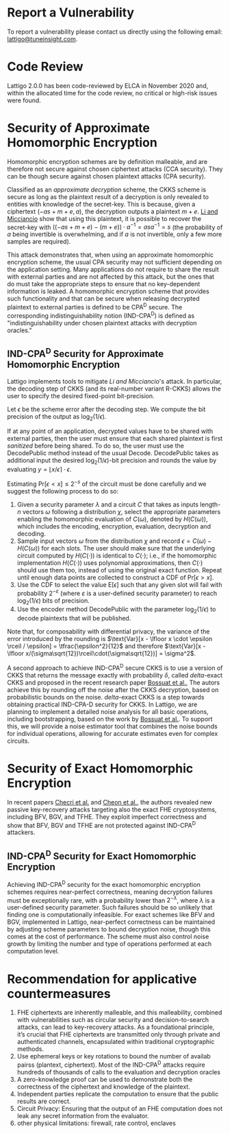 # Report a Vulnerability
To report a vulnerability please contact us directly using the following email: lattigo@tuneinsight.com.

# Code Review
Lattigo 2.0.0 has been code-reviewed by ELCA in November 2020 and, within the allocated time for the code review, no critical or high-risk issues were found.

# Security of Approximate Homomorphic Encryption
Homomorphic encryption schemes are by definition malleable, and are therefore not secure against chosen ciphertext attacks (CCA security). They can be though secure against chosen plaintext attacks (CPA security).

Classified as an _approximate decryption_ scheme, the CKKS scheme is secure as long as the plaintext result of a decryption is only revealed to entities with knowledge of the secret-key. This is because, given a ciphertext $(-as + m + e, a)$, the decryption outputs a plaintext $m+e$. [Li and Micciancio](https://eprint.iacr.org/2020/1533) show that using this plaintext, it is possible to recover the secret-key with $((-as + m + e) - (m + e)) \cdot a^{-1} = asa^{-1} = s$ (the probability of $a$ being invertible is overwhelming, and if $a$ is not invertible, only a few more samples are required).

This attack demonstrates that, when using an approximate homomorphic encryption scheme, the usual CPA security may not sufficient depending on the application setting. Many applications do not require to share the result with external parties and are not affected by this attack, but the ones that do must take the appropriate steps to ensure that no key-dependent information is leaked. A homomorphic encryption scheme that provides such functionality and that can be secure when releasing decrypted plaintext to external parties is defined to be CPA<sup>D</sup> secure. The corresponding indistinguishability notion (IND-CPA<sup>D</sup>) is defined as "indistinguishability under chosen plaintext attacks with decryption oracles."

## IND-CPA<sup>D</sup> Security for Approximate Homomorphic Encryption
Lattigo implements tools to mitigate _Li and Micciancio_'s attack. In particular, the decoding step of CKKS (and its real-number variant R-CKKS) allows the user to specify the desired fixed-point bit-precision.

Let $\epsilon$ be the scheme error after the decoding step. We compute the bit precision of the output as $\log_{2}(1/\epsilon)$.

If at any point of an application, decrypted values have to be shared with external parties, then the user must ensure that each shared plaintext is first _sanitized_ before being shared. To do so, the user must use the $\textsf{DecodePublic}$ method instead of the usual $\textsf{Decode}$. $\textsf{DecodePublic}$ takes as additional input the desired $\log_{2}(1/\epsilon)$-bit precision and rounds the value by evaluating $y = \lfloor x / \epsilon \rceil \cdot \epsilon$.

Estimating $\text{Pr}[\epsilon < x] \leq 2^{-s}$ of the circuit must be done carefully and we suggest the following process to do so:
 1. Given a security parameter $\lambda$ and a circuit $C$ that takes as inputs length-$n$ vectors $\omega$ following a distribution $\chi$, select the appropriate parameters enabling the homomorphic evaluation of $C(\omega)$, denoted by $H(C(\omega))$, which includes the encoding, encryption, evaluation, decryption and decoding.
 2. Sample input vectors $\omega$ from the distribution $\chi$ and record $\epsilon = C(\omega) - H(C(\omega))$ for each slots. The user should make sure that the underlying circuit computed by $H(C(\cdot))$ is identical to $C(\cdot)$; i.e., if the homomorphic implementation $H(C(\cdot))$ uses polynomial approximations, then $C(\cdot)$ should use them too, instead of using the original exact function. Repeat until enough data points are collected to construct a CDF of $\textsf{Pr}[\epsilon > x]$.
 3. Use the CDF to select the value $\text{E}[\epsilon]$ such that any given slot will fail with probability $2^{-\varepsilon}$ (where $\varepsilon$ is a user-defined security parameter) to reach $\log_{2}(1/\epsilon)$ bits of precision. 
 4. Use the encoder method $\textsf{DecodePublic}$ with the parameter $\log_{2}(1/\epsilon)$ to decode plaintexts that will be published.

Note that, for composability with differential privacy, the variance of the error introduced by the rounding is $\text{Var}[x - \lfloor x \cdot \epsilon \rceil / \epsilon] = \tfrac{\epsilon^2}{12}$ and therefore $\text{Var}[x -  \lfloor x/(\sigma\sqrt{12})\rceil\cdot(\sigma\sqrt{12})] = \sigma^2$.

A second approach to achieve IND-CPA<sup>D</sup> secure CKKS is to use a version of CKKS that returns the message exactly with probability $\delta$, called $delta$-exact CKKS and proposed in the recent research paper [Bossuat et al.](https://eprint.iacr.org/2024/853),  The autors achieve this by rounding off the noise after the CKKS decryption, based on probabilistic bounds on the noise. $delta$-exact CKKS is a step towards obtaining practical IND-CPA-D security for CKKS.
In Lattigo, we are planning to implement a detailed noise analysis for all basic operations, including bootstrapping, based on the work by [Bossuat et al.](https://eprint.iacr.org/2024/853). To support this, we will provide a noise estimator tool that combines the noise bounds for individual operations, allowing for accurate estimates even for complex circuits. 

# Security of Exact Homomorphic Encryption
In recent papers [Checri et al.](https://eprint.iacr.org/2024/116) and [Cheon et al.](https://eprint.iacr.org/2024/127), the authors revealed new passive key-recovery attacks targeting also the exact FHE cryptosystems, including BFV, BGV, and TFHE. They exploit imperfect correctness and show that BFV, BGV and TFHE are not protected against IND-CPA<sup>D</sup> attackers.


## IND-CPA<sup>D</sup> Security for Exact Homomorphic Encryption
Achieving IND-CPA<sup>D</sup> security for the exact homomorphic encryption schemes requires near-perfect correctness, meaning decryption failures must be exceptionally rare, with a probability lower than $2^{−\lambda}$, where $\lambda$ is a user-defined security parameter. Such failures should be so unlikely that finding one is computationally infeasible.
For exact schemes like BFV and BGV, implemented in Lattigo, near-perfect correctness can be maintained by adjusting scheme parameters to bound decryption noise, though this comes at the cost of performance. The scheme must also control noise growth by limiting the number and type of operations performed at each computation level.

# Recommendation for applicative countermeasures
1. FHE ciphertexts are inherently malleable, and this malleability, combined with vulnerabilities such as circular security and decision-to-search attacks, can lead to key-recovery attacks. As a foundational principle, it’s crucial that FHE ciphertexts are transmitted only through private and authenticated channels, encapsulated within traditional cryptographic methods.
2. Use ephemeral keys or key rotations to bound the number of availab pairss (plantext, ciphertext). Most of the IND-CPA<sup>D</sup> attacks require hundreds of thousands of calls to the evaluation and decryption oracles
3. A zero-knowledge proof can be used to demonstrate both the correctness of the ciphertext and knowledge of the plaintext.
4. Independent parties replicate the computation to ensure that the public results are correct.
5. Circuit Privacy: Ensuring that the output of an FHE computation does not leak any secret information from the evaluator.
6. other physical limitations: firewall, rate control, enclaves


